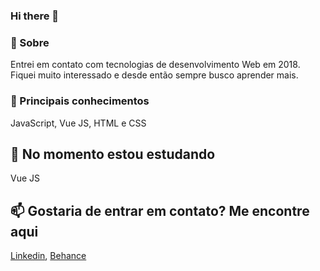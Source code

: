### Hi there 👋

### 💬 Sobre
Entrei em contato com tecnologias de desenvolvimento Web em 2018. Fiquei muito interessado e desde então sempre busco aprender mais.


### 👯 Principais conhecimentos
JavaScript, Vue JS, HTML e CSS

## 🌱 No momento estou estudando
Vue JS

## 📫 Gostaria de entrar em contato? Me encontre aqui
[Linkedin](https://www.linkedin.com/in/marco-antonioio/), [Behance](https://www.behance.net/MarcoIO)

<!--
**MaapTom/MaapTom** is a ✨ _special_ ✨ repository because its `README.md` (this file) appears on your GitHub profile.

Here are some ideas to get you started:

- 🔭 I’m currently working on ...
- 🌱 I’m currently learning ...
- 👯 I’m looking to collaborate on ...
- 🤔 I’m looking for help with ...
- 💬 Ask me about ...
- 📫 How to reach me: ...
- 😄 Pronouns: ...
- ⚡ Fun fact: ...
-->
